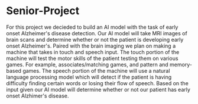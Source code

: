 # Senior-Project
For this project we decieded to build an AI model with the task of early onset Alzheimer's disease detection.
Our AI model will take MRI images of brain scans and determine whether or not the patient is developing early onset
Alzheimer's.
Paired with the brain imaging we plan on making a machine that takes in touch and speech input.
The touch portion of the machine will test the motor skills of the patient testing them on various games.
For example, associates/matching games, and pattern and memory-based games. The speech portion of the
machine will use a natural language processing model which will detect if the patient is having difficulty
finding certain words or losing their flow of speech.
Based on the input given our AI model will determine whether or not our patient has early onset Alzhimer's disease.


